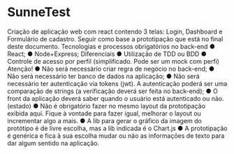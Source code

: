 # SunneTest
Criação de aplicação web com react contendo 3 telas: Login, Dashboard e Formulário de cadastro. Seguir
como base a prototipação que está no final deste documento.
Tecnologias e processos obrigatórios no back-end
● React;
● Node+Express;
Diferenciais
● Utilização de TDD ou BDD
● Controle de acesso por perfil (simplificado. Pode ser um mock com perfi)
Atenção!
● Não será necessário criar regra de negócio no back-end;
● Não será necessário ter banco de dados na aplicação;
● Não será necessário ter autenticação via tokens (jwt). A autenticação poderá ser uma comparação
de strings (a verificação deverá ser feita no back-end);
● O front da aplicação deverá saber quando o usuário está autenticado ou não. (estado)
● Não é obrigatório fazer no mesmo layout da prototipação exibida aqui. Fique à vontade para fazer
igual, melhorar o layout ou incrementar algo a mais.
● A lib para gerar o gráfico da imagem do protótipo é de livre escolha, mas a lib indicada é o Chart.js
● A prototipação é genérica e fica à sua escolha mudar ou não as informações de texto para dar
algum sentido na aplicação.